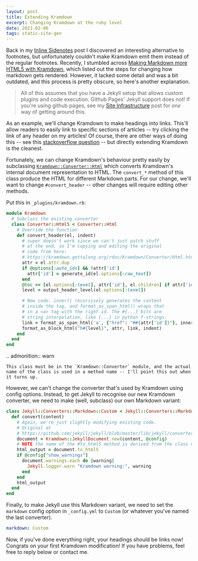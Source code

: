 ```yaml
---
layout: post
title: Extending Kramdown
excerpt: Changing Kramdown at the ruby level
date: 2021-02-06
tags: static-site-gen
---
```


Back in my [Inline Sidenotes](inline-notes) post I discovered an interesting alternative to footnotes, but unfortunately couldn't make Kramdown emit them instead of the regular footnotes.
Recently, I stumbled across [Making Markdown more HTML5 with Kramdown](https://kalifi.org/2015/04/html5-markdown-kramdown.html), which listed out the steps for changing how markdown gets rendered.
However, it lacked some detail and was a bit outdated, and this process is pretty obscure, so here's another explanation.

<!--more-->

> All of this assumes that you have a Jekyll setup that allows custom plugins and code execution.
> Github Pages' Jekyll support does not!
> If you're using github pages, see my [Site Infrastructure] post for *one* way of getting around this.

[Site Infrastructure]: blog-infra

As an example, we'll change Kramdown to make headings into links.
This'll allow readers to easily link to specific sections of articles -- try clicking the link of any header on my articles!
Of course, there are other ways of doing this -- see this [stackoverflow question](https://stackoverflow.com/q/40469259) -- but directly extending Kramdown is the cleanest.

Fortunately, we can change Kramdown's behaviour pretty easily by subclassing [`Kramdown::Converter::Html`](https://kramdown.gettalong.org/rdoc/Kramdown/Converter/Html.html) which converts Kramdown's internal document representation to HTML.
The `convert_*` method of this class produce the HTML for different Markdown parts.
For our change, we'll want to change `#convert_header` -- other changes will require editing other methods.

Put this in `_plugins/kramdown.rb`:

```ruby
module Kramdown
  # Subclass the existing converter
  class Converter::Html5 < Converter::Html
    # Override the function
    def convert_header(el, indent)
      # super doesn't work since we can't just patch stuff
      # at the end, so I'm copying and editing the original
      # code from here:
      # https://kramdown.gettalong.org/rdoc/Kramdown/Converter/Html.html#method-i-convert_header
      attr = el.attr.dup
      if @options[:auto_ids] && !attr['id']
        attr['id'] = generate_id(el.options[:raw_text])
      end
      @toc << [el.options[:level], attr['id'], el.children] if attr['id'] && in_toc?(el)
      level = output_header_level(el.options[:level])

      # New code. inner() recursively generates the content
      # inside the tag, and format_as_span_html() wraps that
      # in a <a> tag with the right id. The #{...} bits are
      # string interpolation, like {...} in python f-strings.
      link = format_as_span_html('a', {"href": "##{attr['id']}"}, inner(el, indent))
      format_as_block_html("h#{level}", attr, link, indent)
    end
  end
end
```

.. admonition:: warn

	This class must be in the `Kramdown::Converter` module, and the actual name of the class is used in a method name -- I'll point this out when it turns up.

However, we can't change the converter that's used by Kramdown using config options.
Instead, to get Jekyll to recognise our new Kramdown converter, we need to make (well, subclass) our own Markdown variant:

```ruby
class Jekyll::Converters::Markdown::Custom < Jekyll::Converters::Markdown::KramdownParser
  def convert(content)
    # Again, we're just slightly modifying existing code.
    # Original at
    # https://github.com/jekyll/jekyll/blob/master/lib/jekyll/converters/markdown/kramdown_parser.rb
    document = Kramdown::JekyllDocument.new(content, @config)
    # NOTE the name of the #to_html5 method is derived from the class name above
    html_output = document.to_html5
    if @config["show_warnings"]
      document.warnings.each do |warning|
        Jekyll.logger.warn "Kramdown warning:", warning
      end
    end
    html_output
  end
end
```

Finally, to make Jekyll use this Markdown variant, we need to set the `markdown` config option in `_config.yml` to `Custom` (or whatever you've named the last converter).

```yaml
markdown: Custom
```

Now, if you've done everything right, your headings should be links now!
Congrats on your first Kramdown modification!
If you have problems, feel free to reply below or contact me.
